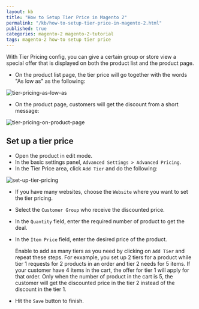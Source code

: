 ```yaml
---
layout: kb
title: "How to Setup Tier Price in Magento 2"
permalink: "/kb/how-to-setup-tier-price-in-magento-2.html"
published: true
categories: magento-2 magento-2-tutorial
tags: magento-2 how-to setup tier price 
---
```


With Tier Pricing config, you can give a certain group or store view a special offer that is displayed on both the product list and the product page. 

* On the product list page, the tier price will go together with the words "As low as" as the following:

![tier-pricing-as-low-as](https://lh6.googleusercontent.com/Ehrn9ZovjRV-IBugw-iqBDB6GrDtxtt-j-w5DjobNqxtQulojLP9y-EhBlGsDJb28LO4SLlQJ9haOpblnWWGcmhTNCPK5ylSD8XqiqBlx0eB2BdZtzEs5oMDCAwCMUdbTQIuALp2)

* On the product page, customers will get the discount from a short message:

![tier-pricing-on-product-page](https://lh5.googleusercontent.com/624TxbXhDO5Sx52Y-QZJJDxDxkAsJNQi5GgxyicSL6smWh-6KGfKyjfpjNNUKpbSc-AAVXtVqgvdyQZrohuPVwSvkCsmneFTE52Jt8yuwe3Sijd74--os2M2Zsg_Q_pZMeNydW6q)

## Set up a tier price
* Open the product in edit mode.
* In the basic settings panel, `Advanced Settings > Advanced Pricing`.
* In the Tier Price area, click `Add Tier` and do the following:

![set-up-tier-pricing](https://lh3.googleusercontent.com/H16sEm2hqEQBgHdl-aYYfuvlZ-LAM7CenXVZAmmaIuQG0Yx6Nfd9cTrb0tl1mS33kF5HQpfzmmM2RfAvTZV3A2nk7Vc5fTtLwm51sd3h2FT_aN81Z8wJIvlM8MS-Smbs8i9zEx6x)

  * If you have many websites, choose the `Website` where you want to set the tier pricing.
  * Select the `Customer Group` who receive the discounted price.
  * In the `Quantity` field, enter the required number of product to get the deal.
  * In the `Item Price` field, enter the desired price of the product.
    
    Enable to add as many tiers as you need by clicking on `Add Tier` and repeat these steps. For exxample, you set up 2 tiers for a product while tier 1 requests for 2 products in an order and tier 2 needs for 5 items. If your customer have 4 items in the cart, the offer for tier 1 will apply for that order. Only when the number of product in the cart is 5, the customer will get the discounted price in the tier 2 instead of the discount in the tier 1.

* Hit the `Save` button to finish.
